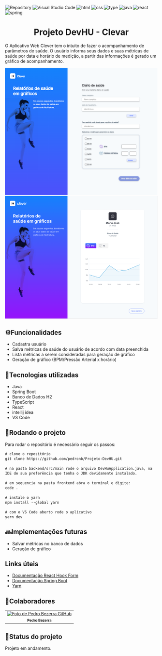 ![Repository](https://github.com/pedronb/Projeto-DevHU)
![Visual Studio Code](https://img.shields.io/badge/Visual%20Studio%20Code-0078d7.svg?style=for-the-badge&logo=visual-studio-code&logoColor=white)
![html](https://img.shields.io/badge/HTML5-E34F26?style=for-the-badge&logo=html5&logoColor=white)
![css](	https://img.shields.io/badge/CSS3-1572B6?style=for-the-badge&logo=css3&logoColor=white)
![type](https://img.shields.io/badge/TypeScript-007ACC?style=for-the-badge&logo=typescript&logoColor=white)
![java](https://img.shields.io/badge/Java-ED8B00?style=for-the-badge&logo=java&logoColor=white)
![react](https://img.shields.io/badge/React-20232A?style=for-the-badge&logo=react&logoColor=61DAFB)
![spring](https://img.shields.io/badge/Spring-6DB33F?style=for-the-badge&logo=spring&logoColor=white)

<h1 align="center">Projeto DevHU - Clevar</h1>

O Aplicativo Web Clever tem o intuito de fazer o acompanhamento de parâmetros de saúde. O usuário informa seus dados e suas métricas de saúde por data e horário de medição, a partir das informações é gerado um gráfico de acompanhamento.

![main](https://github.com/pedronb/Projeto-DevHU/blob/main/images/principal.png)
![grafico](https://github.com/pedronb/Projeto-DevHU/blob/main/images/grafico.png)

## ⚙️Funcionalidades
- Cadastra usuário
- Salva métricas de saúde do usuário de acordo com data preenchida
- Lista métricas a serem consideradas para geração de gráfico
- Geração de gráfico (BPM/Pressão Arterial x horário)

## 🔧Tecnologias utilizadas
- Java
- Spring Boot
- Banco de Dados H2
- TypeScript
- React
- intellij idea
- VS Code

## 🚀Rodando o projeto
Para rodar o repositório é necessário seguir os passos:

```dotnetcli
# clone o repositório
git clone https://github.com/pedronb/Projeto-DevHU.git

# na pasta backend/src/main rode o arquivo DevHuApplication.java, na IDE de sua preferência que tenha o JDK devidamente instalado.

# em sequencia na pasta frontend abra o terminal e digite:
code .

# instale o yarn
npm install --global yarn

# com o VS Code aberto rode o aplicativo
yarn dev
```

## 🔜Implementações futuras
- Salvar métricas no banco de dados
- Geração de gráfico

## Links úteis
- [Documentação React Hook Form](https://react-hook-form.com/)
- [Documentação Spring Boot](https://docs.spring.io/spring-boot/docs/current/reference/htmlsingle/)
- [Yarn](https://classic.yarnpkg.com/lang/en/docs/)

## 🤝Colaboradores
<table>
  <tr>
    <td align="center">
      <a href="https://github.com/pedronb">
        <img src="https://avatars.githubusercontent.com/u/101605764?v=4" width="100px;" alt="Foto de Pedro Bezerra GitHub"/><br>
        <sub>
          <b>Pedro Bezerra</b>
        </sub>
      </a>
    </td>
   </tr>
</table>

## 🎯Status do projeto
Projeto em andamento.
